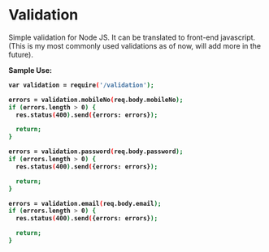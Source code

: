 # Validation
Simple validation for Node JS. It can be translated to front-end javascript. (This is my most commonly used validations as of now, will add more in the future).

<b>Sample Use:<b/>

```sh
var validation = require('/validation');

errors = validation.mobileNo(req.body.mobileNo);
if (errors.length > 0) {
  res.status(400).send({errors: errors});

  return;
}

errors = validation.password(req.body.password);
if (errors.length > 0) {
  res.status(400).send({errors: errors});

  return;
}

errors = validation.email(req.body.email);
if (errors.length > 0) {
  res.status(400).send({errors: errors});

  return;
}
```
